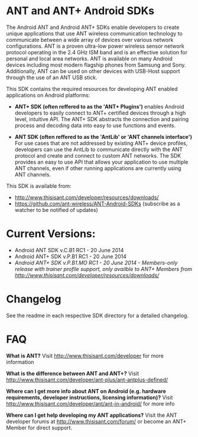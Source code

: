 # ANT and ANT+ Android SDKs
The Android ANT and Android ANT+ SDKs enable developers to create unique applications that use ANT wireless communication technology to communicate between a wide array of devices over various network configurations. ANT is a proven ultra-low power wireless sensor network protocol operating in the 2.4 GHz ISM band and is an effective solution for personal and local area networks. ANT is available on many Android devices including most modern flagship phones from Samsung and Sony. Additionally, ANT can be used on other devices with USB-Host support through the use of an ANT USB stick.

This SDK contains the required resources for developing ANT enabled applications on Android platforms:

* <b>ANT+ SDK (often reffered to as the 'ANT+ Plugins')</b> enables Android developers to easily connect to ANT+ certified devices through a high level, intuitive API. The ANT+ SDK abstracts the connection and pairing process and decoding data into easy to use functions and events.

* <b>ANT SDK (often reffered to as the 'AntLib' or 'ANT channels interface')</b> For use cases that are not addressed by existing ANT+ device profiles, developers can use the AntLib to communicate directly with the ANT protocol and create and connect to custom ANT networks. The SDK provides an easy to use API that allows your application to use multiple ANT channels, even if other running applications are currently using ANT channels.

This SDK is available from:

* http://www.thisisant.com/developer/resources/downloads/
* https://github.com/ant-wireless/ANT-Android-SDKs (subscribe as a watcher to be notified of updates)

# Current Versions:
* Android ANT SDK v.C.B1 RC1 - 20 June 2014
* Android ANT+ SDK v.P.B1 RC1 - 20 June 2014
* <i>Android ANT+ SDK v.P.B1.MO RC1 - 20 June 2014 - Members-only release with trainer profile support, only availble to ANT+ Members from http://www.thisisant.com/developer/resources/downloads/</i>

# Changelog
See the readme in each respective SDK directory for a detailed changelog.

# FAQ
**What is ANT?**
Visit http://www.thisisant.com/developer for more information

**What is the difference between ANT and ANT+?**
Visit http://www.thisisant.com/developer/ant-plus/ant-antplus-defined/

**Where can I get more info about ANT on Android (e.g. hardware requirements, developer instructions, licensing information)?**
Visit http://www.thisisant.com/developer/ant/ant-in-android/ for more info

**Where can I get help developing my ANT applications?**
Visit the ANT developer forums at http://www.thisisant.com/forum/ or become an ANT+ Member for direct support.